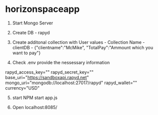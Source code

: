 # horizonspaceapp
1. Start Mongo Server

2. Create DB - rapyd

3. Create additonal collection with User values - 
      Collection Name - clientDB - {"clientname":"McMike", "TotalPay":"Ammount which you want to pay"}
      
4. Check .env provide the nessessary information

rapyd_access_key=""
rapyd_secret_key=""
base_uri="https://sandboxapi.rapyd.net"
mongo_uri="mongodb://localhost:27017/rapyd"
rapyd_wallet=""
currency="USD"

5. start NPM start app.js

6. Open localhost:8085/
